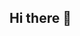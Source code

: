 ## Hi there 👋

<!--
**dmichalc/dmichalc** is a ✨ _special_ ✨ repository because its `README.md` (this file) appears on your GitHub profile.

As a life long learner, I have enjoyed improving my technology stack as a part-time stundent at the University of Alberta. Growing up, I was lucky to have an Apple IIe and I first started coding then. I have a BA from the University of Calgary and I have enjoyed both private and public sector careers and would like to work more IT related projects.  
Here are some ideas to get you started:
